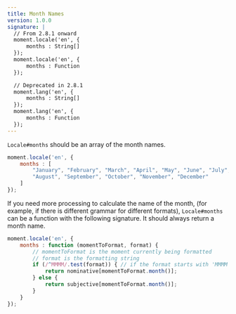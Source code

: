 ```yaml
---
title: Month Names
version: 1.0.0
signature: |
  // From 2.8.1 onward
  moment.locale('en', {
      months : String[]
  });
  moment.locale('en', {
      months : Function
  });

  // Deprecated in 2.8.1
  moment.lang('en', {
      months : String[]
  });
  moment.lang('en', {
      months : Function
  });
---
```



`Locale#months` should be an array of the month names.

```javascript
moment.locale('en', {
    months : [
        "January", "February", "March", "April", "May", "June", "July",
        "August", "September", "October", "November", "December"
    ]
});
```

If you need more processing to calculate the name of the month, (for example, if there is different grammar for different formats), `Locale#months` can be a function with the following signature. It should always return a month name.

```javascript
moment.locale('en', {
    months : function (momentToFormat, format) {
        // momentToFormat is the moment currently being formatted
        // format is the formatting string
        if (/^MMMM/.test(format)) { // if the format starts with 'MMMM'
            return nominative[momentToFormat.month()];
        } else {
            return subjective[momentToFormat.month()];
        }
    }
});
```
